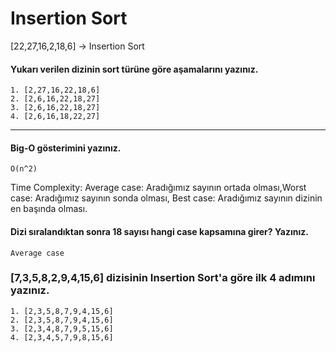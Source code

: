 # Insertion Sort
[22,27,16,2,18,6] -> Insertion Sort

#### Yukarı verilen dizinin sort türüne göre aşamalarını yazınız.

```
1. [2,27,16,22,18,6]
2. [2,6,16,22,18,27]
3. [2,6,16,22,18,27]
4. [2,6,16,18,22,27]

```
---
#### Big-O gösterimini yazınız.

```
O(n^2)

```
Time Complexity: Average case: Aradığımız sayının ortada olması,Worst case: Aradığımız sayının sonda olması, Best case: Aradığımız sayının dizinin en başında olması.
#### Dizi sıralandıktan sonra 18 sayısı hangi case kapsamına girer? Yazınız.

```
Average case
```

### [7,3,5,8,2,9,4,15,6] dizisinin Insertion Sort'a göre ilk 4 adımını yazınız.

```
1. [2,3,5,8,7,9,4,15,6]
2. [2,3,5,8,7,9,4,15,6]
3. [2,3,4,8,7,9,5,15,6]
4. [2,3,4,5,7,9,8,15,6]

```
